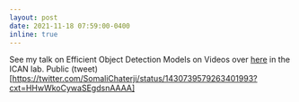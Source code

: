 ```yaml
---
layout: post
date: 2021-11-18 07:59:00-0400
inline: true
---
```


See my talk on Efficient Object Detection Models on Videos over [here](https://schaterji.io/events/efficient-det.html) in the ICAN lab. Public (tweet)[https://twitter.com/SomaliChaterji/status/1430739579263401993?cxt=HHwWkoCywaSEgdsnAAAA]
